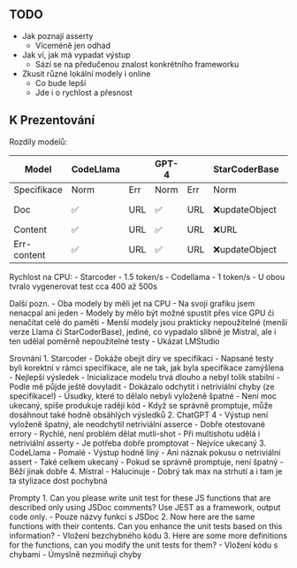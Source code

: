 ## TODO

- Jak poznají asserty 
    - Víceméně jen odhad
- Jak ví, jak má vypadat výstup
    - Sází se na předučenou znalost konkrétního frameworku
- Zkusit různé lokální modely i online
    - Co bude lepší
    - Jde i o rychlost a přesnost

## K Prezentování

Rozdíly modelů:

| Model       | CodeLlama |     | GPT-4 |     | StarCoderBase |     |
|-------------|-----------|-----|-------|-----|---------------|-----|
| Specifikace        | Norm      | Err | Norm  | Err | Norm          | Err |
| Doc         | ✅        | URL | ✅    | URL | ❌updateObject|updateObject, URL  |
| Content     | ✅        | URL | ✅    | URL |   ❌URL       |URL  |
| Err-content | ✅        | URL | ✅    | URL | ❌updateObject|URL  |

Rychlost na CPU:
    - Starcoder - 1.5 token/s
    - Codellama - 1 token/s
    - U obou tvralo vygenerovat test cca 400 až 500s

Další pozn.
    - Oba modely by měli jet na CPU
    - Na svojí grafiku jsem nenacpal ani jeden
    - Modely by mělo být možné spustit přes více GPU či nenačítat celé do paměti
    - Menší modely jsou prakticky nepoužitelné (menší verze Llama či StarCoderBase), jediné, co vypadalo slibně je Mistral, ale i ten udělal poměrně nepoužitelné testy
    - Ukázat LMStudio

Srovnání
    1. Starcoder
        - Dokáže obejít díry ve specifikaci
            - Napsané testy byli korektní v rámci specifikace, ale ne tak, jak byla specifikace zamýšlena
        - Nejlepší výsledek
        - Inicializace modelu trvá dlouho a nebyl tolik stabilní
            - Podle mě půjde ještě dovyladit
        - Dokázalo odchytit i netriviální chyby (ze specifikace!)
        - Úsudky, které to dělalo nebyli vyloženě špatné
        - Není moc ukecaný, spíše produkuje raději kód
        - Když se správně promptuje, může dosáhnout také hodně obsáhlých výsledků
    2. ChatGPT 4
        - Výstup není vyloženě špatný, ale neodchytil netriviální asserce
        - Dobře otestované errory
        - Rychlé, není problém dělat mutli-shot
        - Při multishotu udělá i netriviální asserty
        - Je potřeba dobře promptovat
        - Nejvíce ukecaný
    3. CodeLlama
        - Pomalé
        - Výstup hodně líný
        - Ani náznak pokusu o netriviální assert
        - Také celkem ukecaný
        - Pokud se správně promptuje, není špatný
        - Běží jinak dobře
    4. Místral
        - Halucinuje
        - Dobrý tak max na strhutí a i tam je ta stylizace dost pochybná

Prompty
    1. Can you please write unit test for these JS functions that are described only using JSDoc comments? Use JEST as a framework, output code only. 
        - Pouze názvy funkcí s JSDoc
    2. Now here are the same functions with their contents. Can you enhance the unit tests based on this information? 
        - Vložení bezchybného kódu
    3. Here are some more definitions for the functions, can you modify the unit tests for them? 
        - Vložení kódu s chybami
        - Úmyslně nezmiňuji chyby
